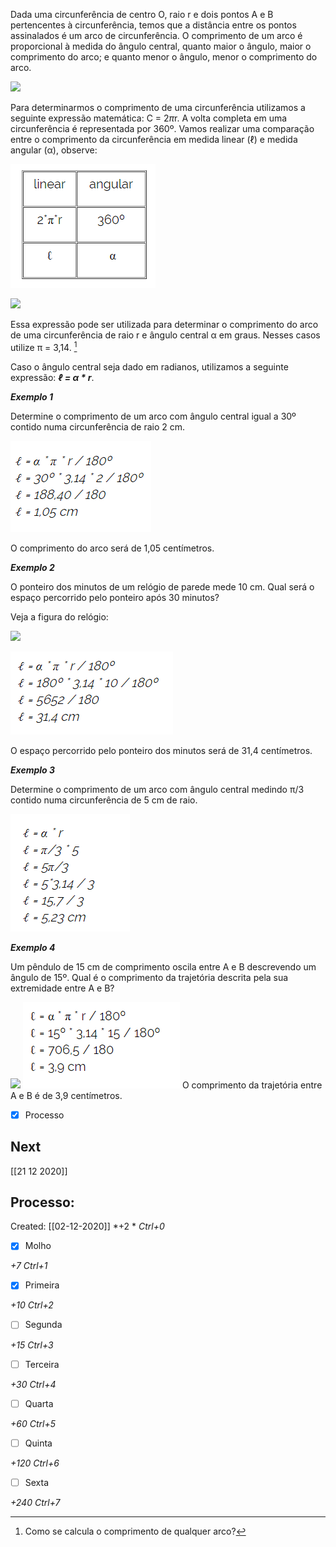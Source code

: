 Dada uma circunferência de centro O, raio r e dois pontos A e B pertencentes à circunferência, temos que a distância entre os pontos assinalados é um arco de circunferência. O comprimento de um arco é proporcional à medida do ângulo central, quanto maior o ângulo, maior o comprimento do arco; e quanto menor o ângulo, menor o comprimento do arco.

![](https://s1.static.brasilescola.uol.com.br/be/e/Untitled-1(134).jpg)

Para determinarmos o comprimento de uma circunferência utilizamos a seguinte expressão matemática: C = 2*π*r. A volta completa em uma circunferência é representada por 360º. Vamos realizar uma comparação entre o comprimento da circunferência em medida linear (ℓ) e medida angular (α), observe:

![](Imagens/Pasted%20image%2020201026100608.png)


![](https://s1.static.brasilescola.uol.com.br/be/e/Untitled-2(98).jpg)

Essa expressão pode ser utilizada para determinar o comprimento do arco de uma circunferência de raio r e ângulo central α em graus. Nesses casos utilize π = 3,14. [^1]

[^1]: Como se calcula o comprimento de qualquer arco?


Caso o ângulo central seja dado em radianos, utilizamos a seguinte expressão: **_ℓ = α \* r_**.

_**Exemplo 1**_

Determine o comprimento de um arco com ângulo central igual a 30º contido numa circunferência de raio 2 cm.

![](Imagens/Pasted%20image%2020201026100630.png)

O comprimento do arco será de 1,05 centímetros.

_**Exemplo 2**_

O ponteiro dos minutos de um relógio de parede mede 10 cm. Qual será o espaço percorrido pelo ponteiro após 30 minutos?

Veja a figura do relógio:

![](https://s1.static.brasilescola.uol.com.br/be/e/Untitled-3(84).jpg)

![](Imagens/Pasted%20image%2020201026100639.png)

O espaço percorrido pelo ponteiro dos minutos será de 31,4 centímetros.

_**Exemplo 3**_

Determine o comprimento de um arco com ângulo central medindo π/3 contido numa circunferência de 5 cm de raio.

![](Imagens/Pasted%20image%2020201026100652.png)

_**Exemplo 4**_

Um pêndulo de 15 cm de comprimento oscila entre A e B descrevendo um ângulo de 15º. Qual é o comprimento da trajetória descrita pela sua extremidade entre A e B?

![](https://s1.static.brasilescola.uol.com.br/be/e/Untitled-4(72).jpg)
![](Imagens/Pasted%20image%2020201026100704.png)
O comprimento da trajetória entre A e B é de 3,9 centímetros.

- [x] Processo

## Next
[[21 12 2020]]
## Processo:
Created: [[02-12-2020]]
*+2 *  *Ctrl+0*
- [x] Molho  

*+7*  *Ctrl+1*

- [x] Primeira 

*+10*  *Ctrl+2*

- [ ] Segunda

*+15*  *Ctrl+3*

- [ ] Terceira 

*+30*  *Ctrl+4*

- [ ] Quarta 

*+60*  *Ctrl+5*

- [ ] Quinta 

*+120*  *Ctrl+6*

- [ ] Sexta 

*+240*  *Ctrl+7*